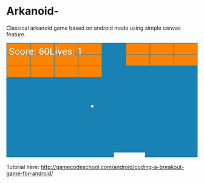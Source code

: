 # Arkanoid-
Classical arkanoid game based on android made using simple canvas feature.



![ScreenShot](https://github.com/yashkant/Arkanoid-/blob/master/Screenshot_2016-10-28-22-16-14.png)

Tutorial here: http://gamecodeschool.com/android/coding-a-breakout-game-for-android/


